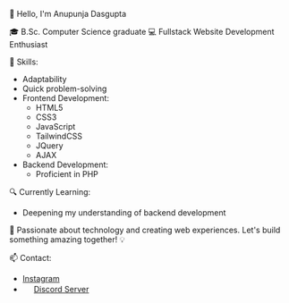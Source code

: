 👋 Hello, I'm Anupunja Dasgupta

🎓 B.Sc. Computer Science graduate
💻 Fullstack Website Development Enthusiast

🌟 Skills:
- Adaptability
- Quick problem-solving
- Frontend Development:
  - HTML5
  - CSS3
  - JavaScript
  - TailwindCSS
  - JQuery
  - AJAX
- Backend Development: 
  - Proficient in PHP

🔍 Currently Learning:
- Deepening my understanding of backend development

🚀 Passionate about technology and creating web experiences. Let's build something amazing together! 💡

📫 Contact:
- <ion-icon name="logo-instagram"></ion-icon> [Instagram](https://www.instagram.com/blazetempest_2002/)
- <img src="discord_icon_url" width="16"> [Discord Server](https://discord.gg/Z6gq6wz8NF)
